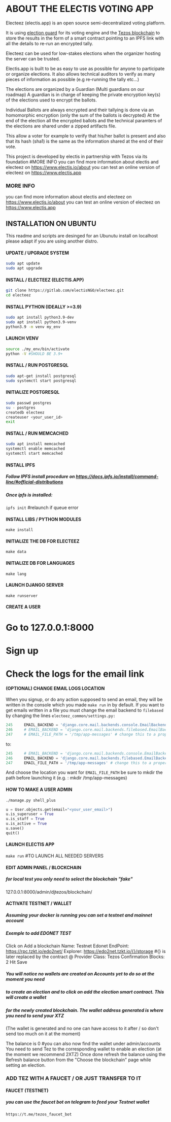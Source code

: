 # ABOUT THE ELECTIS VOTING APP

Electeez (electis.app) is an open source semi-decentralized voting platform.

It is using [election guard](https://www.electionguard.vote/) for its voting engine and
the [Tezos blockchain](tezos.com) to store the results in the form of a smart contract
pointing to an IPFS link with all the details to re-run an encrypted tally.

Electeez can be used for low-stakes elections when the organizer hosting the server can be trusted.

Electis.app is built to be as easy to use as possible for anyone to participate or organize elections.
It also allows technical auditors to verify as many pieces of information as possible
(e.g re-running the tally etc...)

The elections are organized by a Guardian (Multi guardians on our roadmap)
A guardian is in charge of keeping the private encryption
key(s) of the elections used to encrypt the ballots.

 Individual Ballots are always encrypted and their tallying is done via an homomorphic encryption
(only the sum of the ballots is decrypted) At the end of the election all the encrypted ballots and
the technical paramters of the elections are shared under a zipped artifacts file.

This allow a voter for example to verify that his/her ballot is present and
also that its hash (sha1) is the same as the information shared at the end of their vote.

This project is developed by electis in partnership with Tezos via its foundation #MORE INFO you can find more information about electis and electeez on https://www.electis.io/about you can test an online
version of electeez on https://www.electis.app

### MORE INFO
you can find more information about electis and electeez on https://www.electis.io/about
you can test an online version of electeez on https://www.electis.app


##  INSTALLATION ON UBUNTU

This readme and scripts are desinged for an Ubunutu install on localhost please adapt if
you are using another distro.

#### UPDATE / UPGRADE SYSTEM
```sh
sudo apt update
sudo apt upgrade
```

#### INSTALL / ELECTEEZ (ELECTIS.APP)
```sh
git clone https://gitlab.com/electisNGO/electeez.git
cd electeez
```

#### INSTALL PYTHON (IDEALLY >=3.9)
```sh
sudo apt install python3.9-dev
sudo apt install python3.9-venv
python3.9 -m venv my_env
```

#### LAUNCH VENV
```sh
source ./my_env/bin/activate
python -V #SHOULD BE 3.9+
```

#### INSTALL / RUN POSTGRESQL
```sh
sudo apt-get install postgresql
sudo systemctl start postgresql
```

#### INITIALIZE POSTGRESQL
```sh
sudo passwd postgres
su - postgres
createdb electeez
createuser <your_user_id>
exit
```

#### INSTALL / RUN MEMCACHED
```sh
sudo apt install memcached
systemctl enable memcached
systemctl start memcached
```

#### INSTALL IPFS
##### Follow IPFS install procedure on https://docs.ipfs.io/install/command-line/#official-distributions
##### Once ipfs is installed:
`ipfs init` #relaunch if queue error

#### INSTALL LIBS / PYTHON MODULES
`make install`

#### INITIALIZE THE DB FOR ELECTEEZ
`make data`

#### INITIALIZE DB FOR LANGUAGES
`make lang`

#### LAUNCH DJANGO SERVER
`make runserver`

#### CREATE A USER
# Go to 127.0.0.1:8000 
# Sign up 
# Check the logs for the email link 

#### (OPTIONAL) CHANGE EMAIL LOGS LOCATION 
When you signup, or do any action supposed to send an email, they will be
written in the console which you made `make run` in by default.
If you want to get emails written in a file you must change the email backend
to `filebased` by changing the lines
`electeez_common/settings.py:`
```python
245     EMAIL_BACKEND = 'django.core.mail.backends.console.EmailBackend'
246     # EMAIL_BACKEND = 'django.core.mail.backends.filebased.EmailBackend'
247     # EMAIL_FILE_PATH = '/tmp/app-messages' # change this to a proper location
```
to:
```python
245     # EMAIL_BACKEND = 'django.core.mail.backends.console.EmailBackend'
246     EMAIL_BACKEND = 'django.core.mail.backends.filebased.EmailBackend'
247     EMAIL_FILE_PATH = '/tmp/app-messages' # change this to a proper location
```
And choose the location you want for `EMAIL_FILE_PATH` be sure to mkdir the path before launching it (e.g. : mkdir /tmp/app-messages)


#### HOW TO MAKE A USER ADMIN 
```sh
./manage.py shell_plus
```

```python
u = User.objects.get(email="<your_user_email>")
u.is_superuser = True
u.is_staff = True
u.is_active = True
u.save()
quit()
```

#### LAUNCH ELECTIS APP
`make run` #TO LAUNCH ALL NEEDED SERVERS 


#### EDIT ADMIN PANEL / BLOCKCHAIN
##### for local test you only need to select the blockchain "fake"
127.0.0.1:8000/admin/djtezos/blockchain/

#### ACTIVATE TESTNET / WALLET
##### Assuming your docker is running you can set a testnet and mainnet account
##### Exemple to add EDONET TEST
Click on Add a blockchain
Name: Testnet Edonet
EndPoint: https://rpc.tzkt.io/edo2net/
Explorer: https://edo2net.tzkt.io/{}/storage #{} is later replaced by the contract @
Provider Class: Tezos
Confirmation Blocks: 2
Hit Save

##### You will notice no wallets are created on Accounts yet to do so at the moment you need
##### to create an election and to click on add the election smart contract. This will create a wallet
##### for the newly created blockchain. The wallet address generated is where you need to send your XTZ
(The wallet is generated and no one can have access to it after / so don't send too much on it at
the moment)

The balance is 0 #you can also now find the wallet under admin/accounts
You need to send Tez to the corresponding wallet to enable an election (at the moment we recommend 2XTZ)
Once done refresh the balance using the Refresh balance button from the "Choose the blockchain"
page while setting an election.

### ADD TEZ WITH A FAUCET / OR JUST TRANSFER TO IT

#### FAUCET (TESTNET)
##### you can use the faucet bot on telegram to feed your Testnet wallet
`https://t.me/tezos_faucet_bot`
